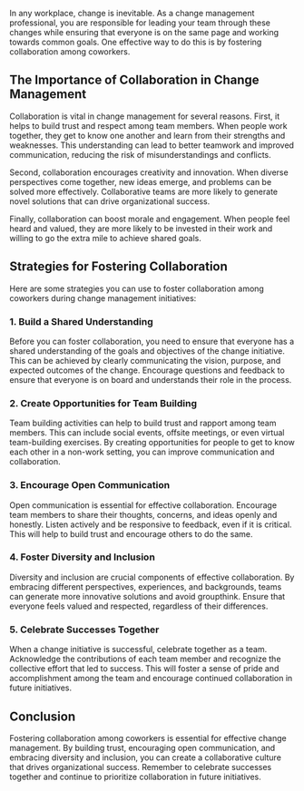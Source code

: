 
In any workplace, change is inevitable. As a change management professional, you are responsible for leading your team through these changes while ensuring that everyone is on the same page and working towards common goals. One effective way to do this is by fostering collaboration among coworkers.

The Importance of Collaboration in Change Management
----------------------------------------------------

Collaboration is vital in change management for several reasons. First, it helps to build trust and respect among team members. When people work together, they get to know one another and learn from their strengths and weaknesses. This understanding can lead to better teamwork and improved communication, reducing the risk of misunderstandings and conflicts.

Second, collaboration encourages creativity and innovation. When diverse perspectives come together, new ideas emerge, and problems can be solved more effectively. Collaborative teams are more likely to generate novel solutions that can drive organizational success.

Finally, collaboration can boost morale and engagement. When people feel heard and valued, they are more likely to be invested in their work and willing to go the extra mile to achieve shared goals.

Strategies for Fostering Collaboration
--------------------------------------

Here are some strategies you can use to foster collaboration among coworkers during change management initiatives:

### 1. Build a Shared Understanding

Before you can foster collaboration, you need to ensure that everyone has a shared understanding of the goals and objectives of the change initiative. This can be achieved by clearly communicating the vision, purpose, and expected outcomes of the change. Encourage questions and feedback to ensure that everyone is on board and understands their role in the process.

### 2. Create Opportunities for Team Building

Team building activities can help to build trust and rapport among team members. This can include social events, offsite meetings, or even virtual team-building exercises. By creating opportunities for people to get to know each other in a non-work setting, you can improve communication and collaboration.

### 3. Encourage Open Communication

Open communication is essential for effective collaboration. Encourage team members to share their thoughts, concerns, and ideas openly and honestly. Listen actively and be responsive to feedback, even if it is critical. This will help to build trust and encourage others to do the same.

### 4. Foster Diversity and Inclusion

Diversity and inclusion are crucial components of effective collaboration. By embracing different perspectives, experiences, and backgrounds, teams can generate more innovative solutions and avoid groupthink. Ensure that everyone feels valued and respected, regardless of their differences.

### 5. Celebrate Successes Together

When a change initiative is successful, celebrate together as a team. Acknowledge the contributions of each team member and recognize the collective effort that led to success. This will foster a sense of pride and accomplishment among the team and encourage continued collaboration in future initiatives.

Conclusion
----------

Fostering collaboration among coworkers is essential for effective change management. By building trust, encouraging open communication, and embracing diversity and inclusion, you can create a collaborative culture that drives organizational success. Remember to celebrate successes together and continue to prioritize collaboration in future initiatives.
